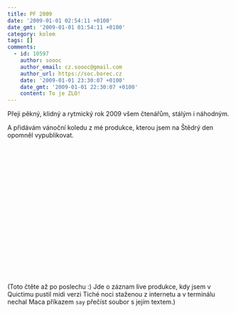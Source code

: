 ```yaml
---
title: PF 2009
date: '2009-01-01 02:54:11 +0100'
date_gmt: '2009-01-01 01:54:11 +0100'
category: kolem
tags: []
comments:
  - id: 10597
    author: soooc
    author_email: cz.soooc@gmail.com
    author_url: https://soc.borec.cz
    date: '2009-01-01 23:30:07 +0100'
    date_gmt: '2009-01-01 22:30:07 +0100'
    content: To je ZLO!
---
```

<p>Přeji pěkný, klidný a rytmický rok 2009 všem čtenářům, stálým i náhodným.</p>
<p>A přidávám vánoční koledu z mé produkce, kterou jsem na Štědrý den opomněl vypublikovat.</p>
<p><object width="480" height="295"><param name="movie" value="https://www.youtube.com/v/V9QM7iJC_ps&hl=en&fs=1"></param><param name="allowFullScreen" value="true"></param><param name="allowscriptaccess" value="always"></param><embed src="https://www.youtube.com/v/V9QM7iJC_ps&hl=en&fs=1" type="application/x-shockwave-flash" allowscriptaccess="always" allowfullscreen="true" width="480" height="295"></embed></object></p>
<p>(Toto čtěte až po poslechu :) Jde o záznam live produkce, kdy jsem v Quictimu pustil midi verzi Tiché noci staženou z internetu a v terminálu nechal Maca příkazem <code>say</code> přečíst soubor s jejím textem.)</p>
